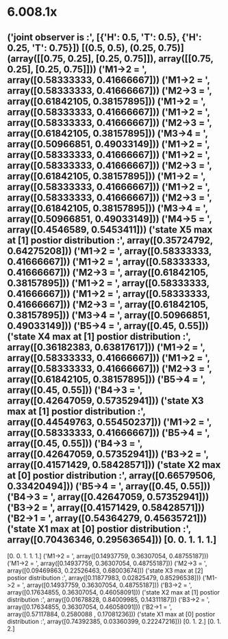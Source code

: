 # 6.008.1x
('joint observer is :', [{'H': 0.5, 'T': 0.5}, {'H': 0.25, 'T': 0.75}])
[(0.5, 0.5), (0.25, 0.75)]
(array([[0.75, 0.25],
       [0.25, 0.75]]), array([[0.75, 0.25],
       [0.25, 0.75]]))
('M1->2 = ', array([0.58333333, 0.41666667]))
('M1->2 = ', array([0.58333333, 0.41666667]))
('M2->3 = ', array([0.61842105, 0.38157895]))
('M1->2 = ', array([0.58333333, 0.41666667]))
('M1->2 = ', array([0.58333333, 0.41666667]))
('M2->3 = ', array([0.61842105, 0.38157895]))
('M3->4 = ', array([0.50966851, 0.49033149]))
('M1->2 = ', array([0.58333333, 0.41666667]))
('M1->2 = ', array([0.58333333, 0.41666667]))
('M2->3 = ', array([0.61842105, 0.38157895]))
('M1->2 = ', array([0.58333333, 0.41666667]))
('M1->2 = ', array([0.58333333, 0.41666667]))
('M2->3 = ', array([0.61842105, 0.38157895]))
('M3->4 = ', array([0.50966851, 0.49033149]))
('M4->5 = ', array([0.4546589, 0.5453411]))
('state X5 max at [1] postior distribution :', array([0.35724792, 0.64275208]))
('M1->2 = ', array([0.58333333, 0.41666667]))
('M1->2 = ', array([0.58333333, 0.41666667]))
('M2->3 = ', array([0.61842105, 0.38157895]))
('M1->2 = ', array([0.58333333, 0.41666667]))
('M1->2 = ', array([0.58333333, 0.41666667]))
('M2->3 = ', array([0.61842105, 0.38157895]))
('M3->4 = ', array([0.50966851, 0.49033149]))
('B5->4 = ', array([0.45, 0.55]))
('state X4 max at [1] postior distribution :', array([0.36182383, 0.63817617]))
('M1->2 = ', array([0.58333333, 0.41666667]))
('M1->2 = ', array([0.58333333, 0.41666667]))
('M2->3 = ', array([0.61842105, 0.38157895]))
('B5->4 = ', array([0.45, 0.55]))
('B4->3 = ', array([0.42647059, 0.57352941]))
('state X3 max at [1] postior distribution :', array([0.44549763, 0.55450237]))
('M1->2 = ', array([0.58333333, 0.41666667]))
('B5->4 = ', array([0.45, 0.55]))
('B4->3 = ', array([0.42647059, 0.57352941]))
('B3->2 = ', array([0.41571429, 0.58428571]))
('state X2 max at [0] postior distribution :', array([0.66579506, 0.33420494]))
('B5->4 = ', array([0.45, 0.55]))
('B4->3 = ', array([0.42647059, 0.57352941]))
('B3->2 = ', array([0.41571429, 0.58428571]))
('B2->1 = ', array([0.54364279, 0.45635721]))
('state X1 max at [0] postior distribution :', array([0.70436346, 0.29563654]))
[0. 0. 1. 1. 1.]
------
[0. 0. 1. 1. 1.]
('M1->2 = ', array([0.14937759, 0.36307054, 0.48755187]))
('M1->2 = ', array([0.14937759, 0.36307054, 0.48755187]))
('M2->3 = ', array([0.09469863, 0.22526463, 0.68003674]))
('state X3 max at [2] postior distribution :', array([0.11877983, 0.02825479, 0.85296538]))
('M1->2 = ', array([0.14937759, 0.36307054, 0.48755187]))
('B3->2 = ', array([0.17634855, 0.36307054, 0.46058091]))
('state X2 max at [1] postior distribution :', array([0.01678828, 0.84009985, 0.14311187]))
('B3->2 = ', array([0.17634855, 0.36307054, 0.46058091]))
('B2->1 = ', array([0.57117884, 0.2580088 , 0.17081236]))
('state X1 max at [0] postior distribution :', array([0.74392385, 0.03360399, 0.22247216]))
[0. 1. 2.]
[0. 1. 2.]

